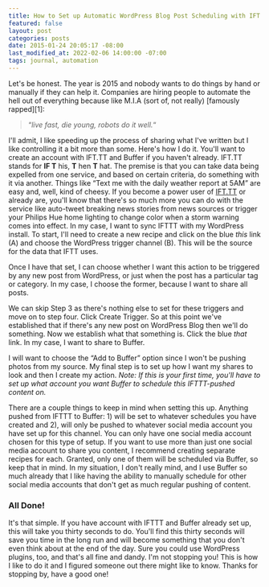 ```yaml
---
title: How to Set up Automatic WordPress Blog Post Scheduling with IFT.TT, and Buffer
featured: false
layout: post
categories: posts
date: 2015-01-24 20:05:17 -08:00
last_modified_at: 2022-02-06 14:00:00 -07:00
tags: journal, automation
---
```


Let's be honest. The year is 2015 and nobody wants to do things by hand or manually if they can help it. Companies are hiring people to automate the hell out of everything because like M.I.A (sort of, not really) [famously rapped][1]:

> “_live fast, die young, robots do it well._“

I'll admit, I like speeding up the process of sharing what I've written but I like controlling it a bit more than some. Here's how I do it. You'll want to create an account with IFT.TT and Buffer if you haven't already. IFT.TT stands for **IF T** his, **T** hen **T** hat. The premise is that you can take data being expelled from one service, and based on certain criteria, do something with it via another. Things like “Text me with the daily weather report at 5AM” are easy and, well, kind of cheesy. If you become a power user of [IFT.TT](http://IFT.TT) or already are, you'll know that there's so much more you can do with the service like auto-tweet breaking news stories from news sources or trigger your Philips Hue home lighting to change color when a storm warning comes into effect. In my case, I want to sync IFTTT with my WordPress install. To start, I'll need to create a new recipe and click on the blue _this_ link (A) and choose the WordPress trigger channel (B). This will be the source for the data that IFTT uses.



Once I have that set, I can choose whether I want this action to be triggered by any new post from WordPress, or just when the post has a particular tag or category. In my case, I choose the former, because I want to share all posts.



We can skip Step 3 as there's nothing else to set for these triggers and move on to step four. Click Create Trigger. So at this point we've established that if there's any new post on WordPress Blog then we'll do something. Now we establish what that something is. Click the blue _that_ link. In my case, I want to share to Buffer.



I will want to choose the “Add to Buffer” option since I won't be pushing photos from my source. My final step is to set up how I want my shares to look and then I create my action. _Note: If this is your first time, you'll have to set up what account you want Buffer to schedule this IFTTT-pushed content on._



There are a couple things to keep in mind when setting this up. Anything pushed from IFTTT to Buffer: 1) will be set to whatever schedules you have created and 2), will only be pushed to whatever social media account you have set up for this channel. You can only have one social media account chosen for this type of setup. If you want to use more than just one social media account to share you content, I recommend creating separate recipes for each. Granted, only one of them will be scheduled via Buffer, so keep that in mind. In my situation, I don't really mind, and I use Buffer so much already that I like having the ability to manually schedule for other social media accounts that don't get as much regular pushing of content.

### All Done!

It's that simple. If you have account with IFTTT and Buffer already set up, this will take you thirty seconds to do. You'll find this thirty seconds will save you time in the long run and will become something that you don't even think about at the end of the day. Sure you could use WordPress plugins, too, and that's all fine and dandy. I'm not stopping you! This is how I like to do it and I figured someone out there might like to know. Thanks for stopping by, have a good one!

